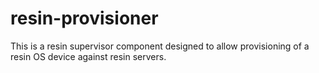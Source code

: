 # resin-provisioner

This is a resin supervisor component designed to allow provisioning of a resin
OS device against resin servers.
